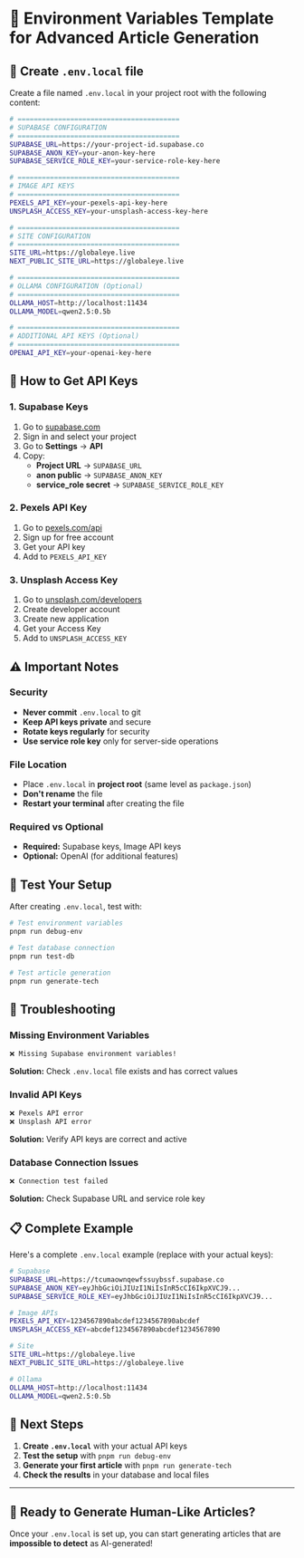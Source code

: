 # 🔑 Environment Variables Template for Advanced Article Generation

## 📁 Create `.env.local` file

Create a file named `.env.local` in your project root with the following content:

```bash
# ========================================
# SUPABASE CONFIGURATION
# ========================================
SUPABASE_URL=https://your-project-id.supabase.co
SUPABASE_ANON_KEY=your-anon-key-here
SUPABASE_SERVICE_ROLE_KEY=your-service-role-key-here

# ========================================
# IMAGE API KEYS
# ========================================
PEXELS_API_KEY=your-pexels-api-key-here
UNSPLASH_ACCESS_KEY=your-unsplash-access-key-here

# ========================================
# SITE CONFIGURATION
# ========================================
SITE_URL=https://globaleye.live
NEXT_PUBLIC_SITE_URL=https://globaleye.live

# ========================================
# OLLAMA CONFIGURATION (Optional)
# ========================================
OLLAMA_HOST=http://localhost:11434
OLLAMA_MODEL=qwen2.5:0.5b

# ========================================
# ADDITIONAL API KEYS (Optional)
# ========================================
OPENAI_API_KEY=your-openai-key-here
```

## 🔑 How to Get API Keys

### **1. Supabase Keys**
1. Go to [supabase.com](https://supabase.com)
2. Sign in and select your project
3. Go to **Settings** → **API**
4. Copy:
   - **Project URL** → `SUPABASE_URL`
   - **anon public** → `SUPABASE_ANON_KEY`
   - **service_role secret** → `SUPABASE_SERVICE_ROLE_KEY`

### **2. Pexels API Key**
1. Go to [pexels.com/api](https://pexels.com/api)
2. Sign up for free account
3. Get your API key
4. Add to `PEXELS_API_KEY`

### **3. Unsplash Access Key**
1. Go to [unsplash.com/developers](https://unsplash.com/developers)
2. Create developer account
3. Create new application
4. Get your Access Key
5. Add to `UNSPLASH_ACCESS_KEY`



## ⚠️ Important Notes

### **Security**
- **Never commit** `.env.local` to git
- **Keep API keys private** and secure
- **Rotate keys regularly** for security
- **Use service role key** only for server-side operations

### **File Location**
- Place `.env.local` in **project root** (same level as `package.json`)
- **Don't rename** the file
- **Restart your terminal** after creating the file

### **Required vs Optional**
- **Required:** Supabase keys, Image API keys
- **Optional:** OpenAI (for additional features)

## 🧪 Test Your Setup

After creating `.env.local`, test with:

```bash
# Test environment variables
pnpm run debug-env

# Test database connection
pnpm run test-db

# Test article generation
pnpm run generate-tech
```

## 🔧 Troubleshooting

### **Missing Environment Variables**
```bash
❌ Missing Supabase environment variables!
```
**Solution:** Check `.env.local` file exists and has correct values

### **Invalid API Keys**
```bash
❌ Pexels API error
❌ Unsplash API error
```
**Solution:** Verify API keys are correct and active

### **Database Connection Issues**
```bash
❌ Connection test failed
```
**Solution:** Check Supabase URL and service role key

## 📋 Complete Example

Here's a complete `.env.local` example (replace with your actual keys):

```bash
# Supabase
SUPABASE_URL=https://tcumaownqewfssuybssf.supabase.co
SUPABASE_ANON_KEY=eyJhbGciOiJIUzI1NiIsInR5cCI6IkpXVCJ9...
SUPABASE_SERVICE_ROLE_KEY=eyJhbGciOiJIUzI1NiIsInR5cCI6IkpXVCJ9...

# Image APIs
PEXELS_API_KEY=1234567890abcdef1234567890abcdef
UNSPLASH_ACCESS_KEY=abcdef1234567890abcdef1234567890

# Site
SITE_URL=https://globaleye.live
NEXT_PUBLIC_SITE_URL=https://globaleye.live

# Ollama
OLLAMA_HOST=http://localhost:11434
OLLAMA_MODEL=qwen2.5:0.5b
```

## 🚀 Next Steps

1. **Create `.env.local`** with your actual API keys
2. **Test the setup** with `pnpm run debug-env`
3. **Generate your first article** with `pnpm run generate-tech`
4. **Check the results** in your database and local files

---

## 🎯 **Ready to Generate Human-Like Articles?**

Once your `.env.local` is set up, you can start generating articles that are **impossible to detect** as AI-generated!
